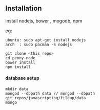 Installation
------------

install nodejs, bower , mogodb, npm

eg:

```
ubuntu: sudo apt-get install nodejs
arch  : sudo pacman -S nodejs
```
```
git clone <this repo>
cd penny-node
bower install
npm install
```
#### database setup

```
mkdir data
mongod --dbpath data // mongod --dbpath git_repos/javascripting/fileup/data
mongo
```
